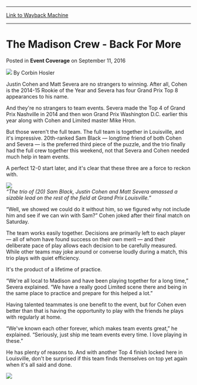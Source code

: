 
---
[Link to Wayback Machine](https://web.archive.org/web/20161216225408/http://magic.wizards.com/en/events/coverage/gplou16/the-madison-crew-back-for-more-2016-09-11)

[_metadata_:author]:- "Corbin Hosler"
[_metadata_:description]:- "Justin Cohen and Matt Severa are no strangers to winning. After all, Cohen is the 2014-15 Rookie of the Year and Severa has four Grand Prix Top 8 appearances to his name.&#13; &#13; And they're no strangers to team events. Severa made the Top 4 of Grand Prix Nashville in 2014 and then won Grand Prix Washington D.C. earlier this year along with Cohen and Limited master Mike Hron."
[_metadata_:generator]:- "Drupal 7 (http://drupal.org)"
[_metadata_:node]:- "1063011"
[_metadata_:publish_date]:- "2016-09-11"
[_metadata_:source]:- "div-main-content"
[_metadata_:title]:- "The Madison Crew - Back For More"
[_metadata_:wayback_capture_timestamp]:- "2016-12-16 22:54:08"
[_metadata_:wayback_raw_url]:- "https://web.archive.org/web/20161216225408id_/http://magic.wizards.com/en/events/coverage/gplou16/the-madison-crew-back-for-more-2016-09-11"
[_metadata_:wayback_url]:- "http://magic.wizards.com/en/events/coverage/gplou16/the-madison-crew-back-for-more-2016-09-11"
---


The Madison Crew - Back For More
================================



 Posted in **Event Coverage**
 on September 11, 2016 






![](https://media.magic.wizards.com/styles/auth_small/public/images/person/hosler.jpg)
By Corbin Hosler











Justin Cohen and Matt Severa are no strangers to winning. After all, Cohen is the 2014-15 Rookie of the Year and Severa has four Grand Prix Top 8 appearances to his name.


And they're no strangers to team events. Severa made the Top 4 of Grand Prix Nashville in 2014 and then won Grand Prix Washington D.C. earlier this year along with Cohen and Limited master Mike Hron.


But those weren't the full team. The full team is together in Louisville, and it's impressive. 20th-ranked Sam Black — longtime friend of both Cohen and Severa — is the preferred third piece of the puzzle, and the trio finally had the full crew together this weekend, not that Severa and Cohen needed much help in team events.


A perfect 12-0 start later, and it's clear that these three are a force to reckon with.


![](https://media.wizards.com/2016/events/gplou16/GP_LOU16_SeveraTeam.jpg)  
*“The trio of (20) Sam Black, Justin Cohen and Matt Severa amassed a sizable lead on the rest of the field at Grand Prix Louisville.”*


“Well, we showed we could do it without him, so we figured why not include him and see if we can win with Sam?” Cohen joked after their final match on Saturday.


The team works easily together. Decisions are primarily left to each player — all of whom have found success on their own merit — and their deliberate pace of play allows each decision to be carefully measured. While other teams may joke around or converse loudly during a match, this trio plays with quiet efficiency.


It's the product of a lifetime of practice.


“We're all local to Madison and have been playing together for a long time,” Severa explained. “We have a really good Limited scene there and being in the same place to practice and prepare for this helped a lot.”


Having talented teammates is one benefit to the event, but for Cohen even better than that is having the opportunity to play with the friends he plays with regularly at home.


“We've known each other forever, which makes team events great,” he explained. “Seriously, just ship me team events every time. I love playing in these.”


He has plenty of reasons to. And with another Top 4 finish locked here in Louisville, don't be surprised if this team finds themselves on top yet again when it's all said and done.


![](https://media.wizards.com/2016/events/gplou16/GP_LOU16_SamBlackTeam.jpg)







